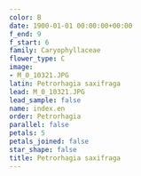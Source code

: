 ```yaml
---
color: B
date: 1900-01-01 00:00:00+00:00
f_end: 9
f_start: 6
family: Caryophyllaceae
flower_type: C
image:
- M_0_10321.JPG
latin: Petrorhagia saxifraga
lead: M_0_10321.JPG
lead_sample: false
name: index.en
order: Petrorhagia
parallel: false
petals: 5
petals_joined: false
star_shape: false
title: Petrorhagia saxifraga
---
```

